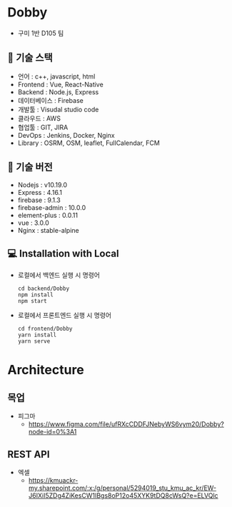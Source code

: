 # Dobby

- 구미 1반 D105 팀


## 📖 기술 스택

- 언어 : c++, javascript, html
- Frontend : Vue, React-Native
- Backend : Node.js, Express
- 데이터베이스 : Firebase
- 개발툴 : Visudal studio code
- 클라우드 : AWS
- 협업툴 : GIT, JIRA
- DevOps : Jenkins, Docker, Nginx
- Library : OSRM, OSM, leaflet, FullCalendar, FCM


## 📖 기술 버전

- Nodejs : v10.19.0
- Express : 4.16.1
- firebase : 9.1.3
- firebase-admin : 10.0.0
- element-plus : 0.0.11
- vue : 3.0.0
- Nginx : stable-alpine

## 💻 Installation with Local

  - 로컬에서 백엔드 실행 시 명령어
    
    ```
    cd backend/Dobby
    npm install
    npm start
    ```

  - 로컬에서 프론트엔드 실행 시 명령어

    ```
    cd frontend/Dobby
    yarn install
    yarn serve
    ```


# Architecture


## 목업

- 피그마
  - https://www.figma.com/file/ufRXcCDDFJNebyWS6vym20/Dobby?node-id=0%3A1



## REST API

- 엑셀
  - https://kmuackr-my.sharepoint.com/:x:/g/personal/5294019_stu_kmu_ac_kr/EW-J6IXiI5ZDg4ZiKesCW1IBgs8oP12o45XYK9tDQ8cWsQ?e=ELVQlc

